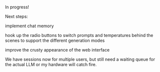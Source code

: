 In progress!

Next steps:

implement chat memory

hook up the radio buttons to switch prompts and temperatures behind the scenes to support the different generation modes

improve the crusty appearance of the web interface

We have sessions now for multiple users, but still need a waiting queue for the actual LLM or my hardware will catch fire.
